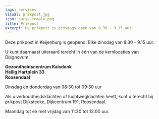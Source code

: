 ```yaml
---
tags: services
visual: prikpost.jpg
icon: nurse-female.png
title: Prikpost
excerpt: De prikpost is dinsdags open van 8.30 - 9.15 uur.
---
```


Deze prikpost in Keijenburg is geopend. Elke dinsdag van 8.30 - 9.15 uur.

U kunt daarnaast uiteraard terecht in één van de kernlocaties van Diagnovum.  

**Gezondheidscentrum Kalsdonk  
Heilig Hartplein 33  
Roosendaal**

Dinsdag en donderdag van 08:30 tot 09:30 uur

Als u verkoudheidsklachten of luchtwegklachten heeft, kunt u terecht bij prikpost Dijksteeke, Dijkcentrum 191, Roosendaal.

Maandag tot en met vrijdag van 11:30 tot 12:00 uur.
